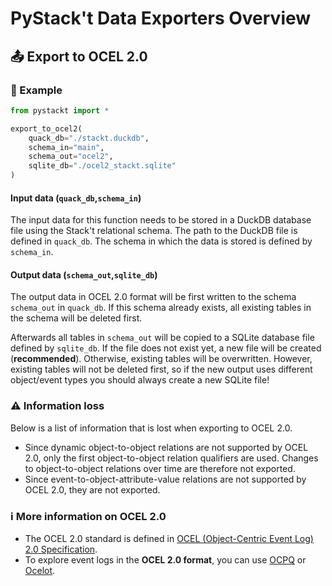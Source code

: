 # PyStack't Data Exporters Overview

## 📤 Export to OCEL 2.0

### 📝 Example
```python
from pystackt import *

export_to_ocel2(
    quack_db="./stackt.duckdb",
    schema_in="main",
    schema_out="ocel2",
    sqlite_db="./ocel2_stackt.sqlite"
)
```

#### Input data (`quack_db`,`schema_in`)
The input data for this function needs to be stored in a DuckDB database file using the Stack't relational schema. The path to the DuckDB file is defined in `quack_db`. The schema in which the data is stored is defined by `schema_in`.

#### Output data (`schema_out`,`sqlite_db`)
The output data in OCEL 2.0 format will be first written to the schema `schema_out` in `quack_db`. If this schema already exists, all existing tables in the schema will be deleted first.

Afterwards all tables in `schema_out` will be copied to a SQLite database file defined by `sqlite_db`. If the file does not exist yet, a new file will be created (**recommended**). Otherwise, existing tables will be overwritten. However, existing tables will not be deleted first, so if the new output uses different object/event types you should always create a new SQLite file!

### ⚠️ Information loss
Below is a list of information that is lost when exporting to OCEL 2.0.
- Since dynamic object-to-object relations are not supported by OCEL 2.0, only the first object-to-object relation qualifiers are used. Changes to object-to-object relations over time are therefore not exported.
- Since event-to-object-attribute-value relations are not supported by OCEL 2.0, they are not exported.

### ℹ️ More information on OCEL 2.0

- The OCEL 2.0 standard is defined in [OCEL (Object-Centric Event Log) 2.0 Specification](https://www.ocel-standard.org/2.0/ocel20_specification.pdf).
- To explore event logs in the **OCEL 2.0 format**, you can use [OCPQ](https://ocpq.aarkue.eu/) or [Ocelot](https://ocelot.pm/about).
